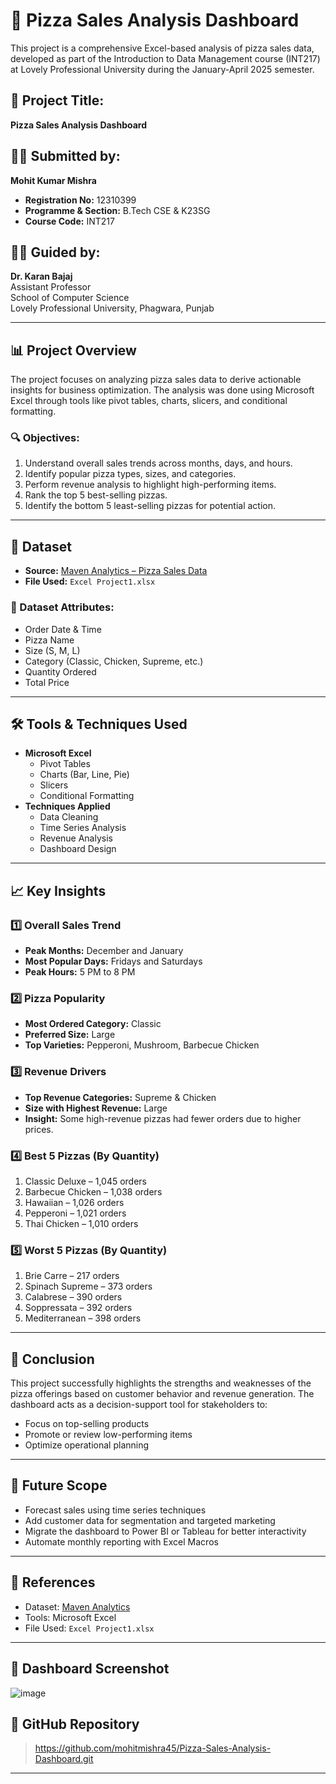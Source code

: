 # 🍕 Pizza Sales Analysis Dashboard

This project is a comprehensive Excel-based analysis of pizza sales data, developed as part of the Introduction to Data Management course (INT217) at Lovely Professional University during the January-April 2025 semester.

## 📌 Project Title:
**Pizza Sales Analysis Dashboard**

## 👨‍🎓 Submitted by:
**Mohit Kumar Mishra**  
- **Registration No:** 12310399  
- **Programme & Section:** B.Tech CSE & K23SG  
- **Course Code:** INT217  

## 👨‍🏫 Guided by:
**Dr. Karan Bajaj**  
Assistant Professor  
School of Computer Science  
Lovely Professional University, Phagwara, Punjab

---

## 📊 Project Overview

The project focuses on analyzing pizza sales data to derive actionable insights for business optimization. The analysis was done using Microsoft Excel through tools like pivot tables, charts, slicers, and conditional formatting.

### 🔍 Objectives:
1. Understand overall sales trends across months, days, and hours.
2. Identify popular pizza types, sizes, and categories.
3. Perform revenue analysis to highlight high-performing items.
4. Rank the top 5 best-selling pizzas.
5. Identify the bottom 5 least-selling pizzas for potential action.

---

## 📁 Dataset

- **Source:** [Maven Analytics – Pizza Sales Data](https://mavenanalytics.io/data-playground?page=8&pageSize=5)
- **File Used:** `Excel Project1.xlsx`

### 🧾 Dataset Attributes:
- Order Date & Time
- Pizza Name
- Size (S, M, L)
- Category (Classic, Chicken, Supreme, etc.)
- Quantity Ordered
- Total Price

---

## 🛠️ Tools & Techniques Used

- **Microsoft Excel**
  - Pivot Tables
  - Charts (Bar, Line, Pie)
  - Slicers
  - Conditional Formatting
- **Techniques Applied**
  - Data Cleaning
  - Time Series Analysis
  - Revenue Analysis
  - Dashboard Design

---

## 📈 Key Insights

### 1️⃣ Overall Sales Trend
- **Peak Months:** December and January
- **Most Popular Days:** Fridays and Saturdays
- **Peak Hours:** 5 PM to 8 PM

### 2️⃣ Pizza Popularity
- **Most Ordered Category:** Classic
- **Preferred Size:** Large
- **Top Varieties:** Pepperoni, Mushroom, Barbecue Chicken

### 3️⃣ Revenue Drivers
- **Top Revenue Categories:** Supreme & Chicken
- **Size with Highest Revenue:** Large
- **Insight:** Some high-revenue pizzas had fewer orders due to higher prices.

### 4️⃣ Best 5 Pizzas (By Quantity)
1. Classic Deluxe – 1,045 orders  
2. Barbecue Chicken – 1,038 orders  
3. Hawaiian – 1,026 orders  
4. Pepperoni – 1,021 orders  
5. Thai Chicken – 1,010 orders  

### 5️⃣ Worst 5 Pizzas (By Quantity)
1. Brie Carre – 217 orders  
2. Spinach Supreme – 373 orders  
3. Calabrese – 390 orders  
4. Soppressata – 392 orders  
5. Mediterranean – 398 orders  

---

## 📌 Conclusion

This project successfully highlights the strengths and weaknesses of the pizza offerings based on customer behavior and revenue generation. The dashboard acts as a decision-support tool for stakeholders to:
- Focus on top-selling products
- Promote or review low-performing items
- Optimize operational planning

---

## 🔮 Future Scope

- Forecast sales using time series techniques
- Add customer data for segmentation and targeted marketing
- Migrate the dashboard to Power BI or Tableau for better interactivity
- Automate monthly reporting with Excel Macros

---

## 📎 References

- Dataset: [Maven Analytics](https://mavenanalytics.io/data-playground?page=8&pageSize=5)  
- Tools: Microsoft Excel  
- File Used: `Excel Project1.xlsx`

---

## 📸 Dashboard Screenshot
![image](https://github.com/user-attachments/assets/0a830144-67d5-4880-8e8f-0f22cec739f6)


## 🔗 GitHub Repository

> https://github.com/mohitmishra45/Pizza-Sales-Analysis-Dashboard.git

---

